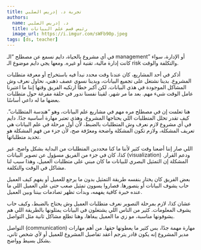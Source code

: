 ```yaml
---
title: تجربة د. إدريس الصلبي
authors:
  name: د. إدريس الصلبي
  title: رئيس قسم علم البيانات
  image_url: https://i.imgur.com/sWFb90p.jpeg
tags: [ds, teacher]
---
```


في أي مشروع بالحياة، دايم نسمع عن مصطلح “الـ management” أو الإدارة، سواء كانت إدارة مالية، تقنية أو غيره. ومعها يجي دايم موضوع الـ risk والتكلفة والوقت.

أذكر في أحد المشاريع، كان عندنا وقت محدد نبدأ فيه باستخراج أو معرفة متطلبات المشروع. بدينا نشتغل على تجميع البيانات، وبدينا نسوي عصف ذهني، نحاول نعرف وش المشاكل الموجودة في هذي البيانات. لكن أكبر خطأ ارتكبه الفريق وقتها إننا ما اعتبرنا عامل الوقت شيء مهم. بعد ما مر شهر، لقينا نفسنا ندور في حلقة مفرغة حول متطلبات بعضها ما له داعي أساسًا.

هنا تعلمت إن في مصطلح مره مهم في مشاريع علم البيانات، وهو “هندسة المتطلبات”. كيف تقدر تحلل المتطلبات اللي يحتاجها المشروع، وهذي تعتبر مهارة أساسية جدًا. دايم في أي مشروع لازم نعرف وش المتطلبات بالضبط، لأن أول مرحلة في علم البيانات هي تعريف المشكلة، ولازم تكون المشكلة واضحة ومعرّفة صح، لأن جزء من فهم المشكلة هو تحديد متطلباتها.

اللي صار إننا أضعنا وقت كثير لأننا ما كنا محددين المتطلبات من البداية بشكل واضح. غير كذا، كان في جزء من الفريق مسؤول عن تصوير البيانات (visualization) ودعم القرار. المشكلة إن التمثيل البصري للبيانات ما كان مبني على متطلبات العميل، وهذا سبب لنا مشاكل في الوقت والتكلفة.

بعض الفريق كان يختار بنفسه طريقة التمثيل بدون ما يرجع للعميل أو يفهم كيف العميل حاب يشوف البيانات أو يتصورها. فصاروا يسوون تمثيل صعب حتى على العميل اللي ما عنده خبرة كافية يفهمه، وبدأت تظهر تصادمات بيننا وبين العميل.

عشان كذا، لازم بمرحلة التصوير نعرف متطلبات العميل وش يحتاج بالضبط، وكيف حاب يشوف المعلومات. كثير من الناس اللي يشتغلون في البيانات يمثلونها بالطريقة اللي هم يشوفونها مناسبة، مو زي ما العميل يبغاها، وهنا تطلع مشاكل ثانية مثل التواصل.

التواصل (communication) مهارة مهمة جدًا، بس كثير ما يعطونها حقها. من أهم مهارات مدير المشروع إنه يكون قادر يترجم أعقد تفاصيل المشروع للعميل أو لأي شخص ثاني، بشكل بسيط وواضح.
